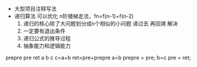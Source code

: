 - 大型项目注释写法
- 递归算法  可以优化
    n阶楼梯走法，fn=f(n-1)+f(n-2) 
    1. 递归的核心除了大问题划分成n个相似的小问题 递过去 再回溯  解决 
    2. 一定要有退出条件
    3. 递归公式的推导过程
    4. 抽象能力和逻辑能力


prepre   pre   ret
a         b     c
c=a+b  ret=pre+prepre
a=b    prepre = pre;
b=c    pre = ret;